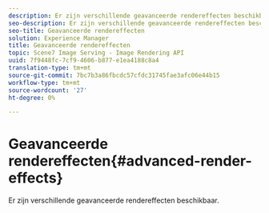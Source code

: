 ```yaml
---
description: Er zijn verschillende geavanceerde rendereffecten beschikbaar.
seo-description: Er zijn verschillende geavanceerde rendereffecten beschikbaar.
seo-title: Geavanceerde rendereffecten
solution: Experience Manager
title: Geavanceerde rendereffecten
topic: Scene7 Image Serving - Image Rendering API
uuid: 7f9448fc-7cf9-4606-b877-e1ea4188c8a4
translation-type: tm+mt
source-git-commit: 7bc7b3a86fbcdc57cfdc31745fae3afc06e44b15
workflow-type: tm+mt
source-wordcount: '27'
ht-degree: 0%

---
```



# Geavanceerde rendereffecten{#advanced-render-effects}

Er zijn verschillende geavanceerde rendereffecten beschikbaar.

